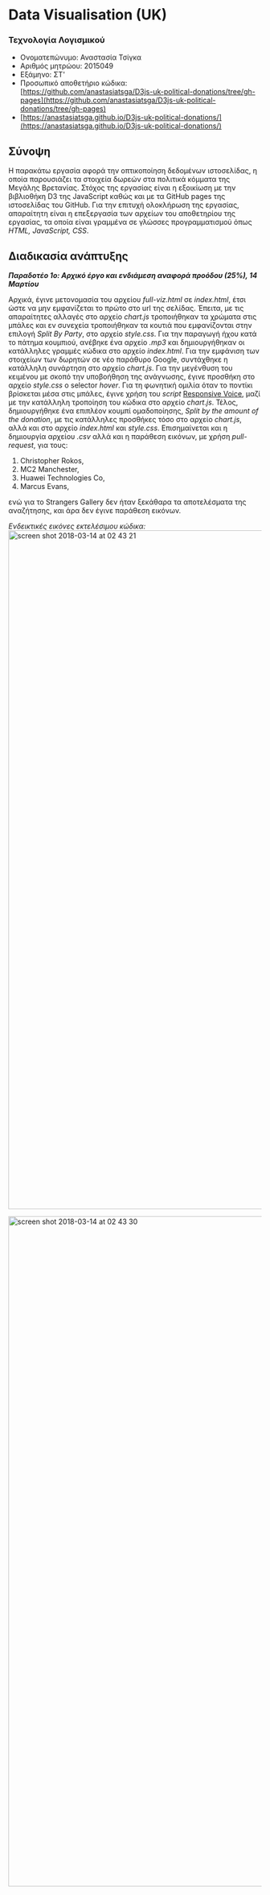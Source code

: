 
# Data Visualisation (UK)
### Τεχνολογία Λογισμικού
* Ονοματεπώνυμο: Αναστασία Τσίγκα
* Αριθμός μητρώου: 2015049		
* Εξάμηνο: ΣΤ'
* Προσωπικό αποθετήριο κώδικα: [https://github.com/anastasiatsga/D3js-uk-political-donations/tree/gh-pages](https://github.com/anastasiatsga/D3js-uk-political-donations/tree/gh-pages)
* [https://anastasiatsga.github.io/D3js-uk-political-donations/](https://anastasiatsga.github.io/D3js-uk-political-donations/)
## Σύνοψη
Η παρακάτω εργασία αφορά την οπτικοποίηση δεδομένων ιστοσελίδας, η οποία παρουσιάζει τα στοιχεία δωρεών στα πολιτικά κόμματα της Μεγάλης Βρετανίας. Στόχος της εργασίας είναι η εξοικίωση με την βιβλιοθήκη D3 της JavaScript καθώς και με τα GitHub pages της ιστοσελίδας του GitHub. Για την επιτυχή ολοκλήρωση της εργασίας, απαραίτητη είναι η επεξεργασία των αρχείων του αποθετηρίου της εργασίας, τα οποία είναι γραμμένα σε γλώσσες προγραμματισμού όπως *HTML, JavaScript, CSS*. 

## Διαδικασία ανάπτυξης
***Παραδοτέο 1ο: Αρχικό έργο και ενδιάμεση αναφορά προόδου (25%), 14 Μαρτίου***

Αρχικά, έγινε μετονομασία του αρχείου *full-viz.html* σε *index.html*, έτσι ώστε να μην εμφανίζεται το πρώτο στο url της σελίδας. Έπειτα, με τις απαραίτητες αλλαγές στο αρχείο *chart.js* τροποιήθηκαν τα χρώματα στις μπάλες και εν συνεχεία τροποιήθηκαν τα κουτιά που εμφανίζονται στην επιλογή *Split By Party*, στο αρχείο *style.css*.  Για την παραγωγή ήχου κατά το πάτημα κουμπιού, ανέβηκε ένα αρχείο *.mp3* και δημιουργήθηκαν οι κατάλληλες γραμμές κώδικα στο αρχείο *index.html*.  Για την εμφάνιση των στοιχείων των δωρητών σε νέο παράθυρο Google, συντάχθηκε η κατάλληλη συνάρτηση στο αρχείο *chart.js*. Για την μεγένθυση του κειμένου με σκοπό την υποβοήθηση της ανάγνωσης, έγινε προσθήκη στο αρχείο *style.css* ο selector *hover*. Για τη φωνητική ομιλία όταν το ποντίκι βρίσκεται μέσα στις μπάλες, έγινε χρήση του *script* [Responsive Voice](https://responsivevoice.org/), μαζί με την κατάλληλη τροποίηση του κώδικα στο αρχείο *chart.js*. Τέλος, δημιουργήθηκε ένα επιπλέον κουμπί ομαδοποίησης, *Split by the amount of the donation*, με τις κατάλληλες προσθήκες τόσο στο αρχείο *chart.js*, αλλά και στο αρχείο *index.html* και *style.css*.  Επισημαίνεται και η δημιουργία αρχείου *.csv* αλλά και η παράθεση εικόνων, με χρήση *pull-request*, για τους:
1.  Christopher Rokos, 
2.  MC2 Manchester, 
3.  Huawei Technologies Co, 
4.  Marcus Evans, 

ενώ για το Strangers Gallery δεν ήταν ξεκάθαρα τα αποτελέσματα της αναζήτησης, και άρα δεν έγινε παράθεση εικόνων.

*Ενδεικτικές εικόνες εκτελέσιμου κώδικα:*
<img width="1348" alt="screen shot 2018-03-14 at 02 43 21" src="https://user-images.githubusercontent.com/22647410/37377271-8b2504b8-2731-11e8-9dd0-047b17bbf3b2.png">


<img width="1331" alt="screen shot 2018-03-14 at 02 43 30" src="https://user-images.githubusercontent.com/22647410/37377386-44fed8d2-2732-11e8-8613-34d27aa02fba.png">
